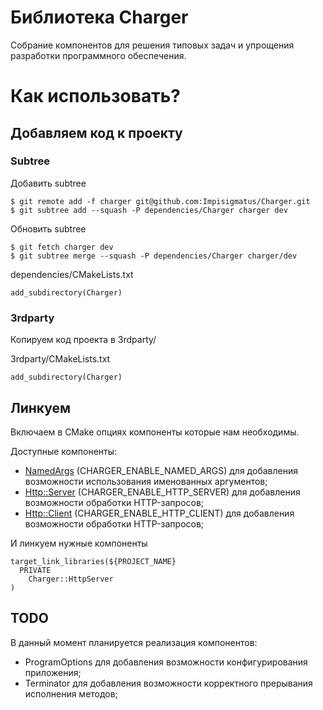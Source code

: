 # Библиотека Charger
Собрание компонентов для решения типовых задач и упрощения разработки программного обеспечения.

# Как использовать?
## Добавляем код к проекту
### Subtree
Добавить subtree
```
$ git remote add -f charger git@github.com:Impisigmatus/Charger.git
$ git subtree add --squash -P dependencies/Charger charger dev
```
Обновить subtree
```
$ git fetch charger dev
$ git subtree merge --squash -P dependencies/Charger charger/dev
```
dependencies/CMakeLists.txt
```
add_subdirectory(Charger)
```

### 3rdparty
Копируем код проекта в 3rdparty/

3rdparty/CMakeLists.txt
```
add_subdirectory(Charger)
```

## Линкуем
Включаем в CMake опциях компоненты которые нам необходимы.

Доступные компоненты:
* [NamedArgs](src/NamedArgsComponent/README.md) (CHARGER_ENABLE_NAMED_ARGS) для добавления возможности использования именованных аргументов;
* [Http::Server](src/HttpComponent/Server/README.md)  (CHARGER_ENABLE_HTTP_SERVER) для добавления возможности обработки HTTP-запросов;
* [Http::Client](src/HttpComponent/Client/README.md)  (CHARGER_ENABLE_HTTP_CLIENT) для добавления возможности обработки HTTP-запросов;

И линкуем нужные компоненты
```
target_link_libraries(${PROJECT_NAME}
  PRIVATE
    Charger::HttpServer
)
```

## TODO
В данный момент планируется реализация компонентов:
* ProgramOptions для добавления возможности конфигурирования приложения;
* Terminator для добавления возможности корректного прерывания исполнения методов;
